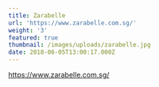 ```yaml
---
title: Zarabelle
url: 'https://www.zarabelle.com.sg/'
weight: '3'
featured: true
thumbnail: /images/uploads/zarabelle.jpg
date: 2018-06-05T13:00:17.000Z
---
```

https://www.zarabelle.com.sg/
